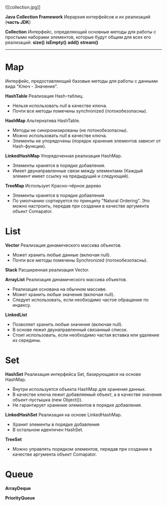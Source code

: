 ![[collection.jpg]]

**Java Collection Framework**
	Иерархия интерфейсов и их реализаций (**часть JDK**)

**Collection**
	Интерфейс, определяющий основные методы для работы с простыми наборами элементов, которые будут общим для всех его реализаций:
		**size()**
		**isEmpty()**
		**add()**
		**stream()**

---
# Map
Интерфейс, предоставляющий базовые методы для работы с данными вида "Ключ - Значение".

**HashTable**
	Реализация Hash-таблиц.

- Нельзя использовать null в качестве ключа.
- Почти все методы помечены synchronized (потокобезопасны).

**HashMap**
	Альтернатива HashTable.

- Методы не синхронизированы (не потокобезопасны).
- Можно использовать null в качестве ключа.
- Элементы не упорядочены (порядок хранения элементов зависит от Hash-функции).

**LinkedHashMap**
	Упорядоченная реализация HashMap.

- Элементы хранятся в порядке добавления.
- Имеет двунаправленные связи между элементами (Каждый элемент имеет ссылку на предыдущий и следующий).

**TreeMap**
	Использует Красно-чёрное дерево

- Элементы хранятся в порядке добавления
- По умолчанию сортируется по принципу "Natural Ordering". Это можно настроить, передав при создании в качестве аргумента объект Comapator.

# List

**Vector**
	Реализация динамического массива объектов.

- Может хранить любые данные (включая null).
- Почти все методы помечены Synchronized (потокобезопасны).

**Stack**
	Расширенная реализация Vector.

**ArrayList**
	Реализация динамического массива объектов.

- Реализация основана на обычном массиве.
- Может хранить любые значения (включая null).
- Следует использовать, если необходимо частое обращение по индексу.

**LinkedList**

- Позволяет хранить любые значения (включая null).
- В основе лежит двунаправленный связанный список.
- Стоит использовать, если необходимо частая вставка или удаление из середины.

# Set

**HashSet**
	Реализация интерфейса Set, базирующаяся на основе HashMap.

- Внутри используется объекта HashMap для хранения данных.
- В качестве ключа лежит добавляемый объект, а в качестве значения объект-пустышка (new Object()).
- Не гарантирует хранение элементов в порядке добавления.

**LinkedHashSet**
	Реализация на основе LinkedHashMap.

- Хранит элементы в порядке добавления
- В остальном идентичен HashSet.

**TreeSet**

- Можно управлять порядком элементов, передав при создании в качестве аргумента объект Comapator.

# Queue

**ArrayDeque**
	

**PriorityQueue**
	